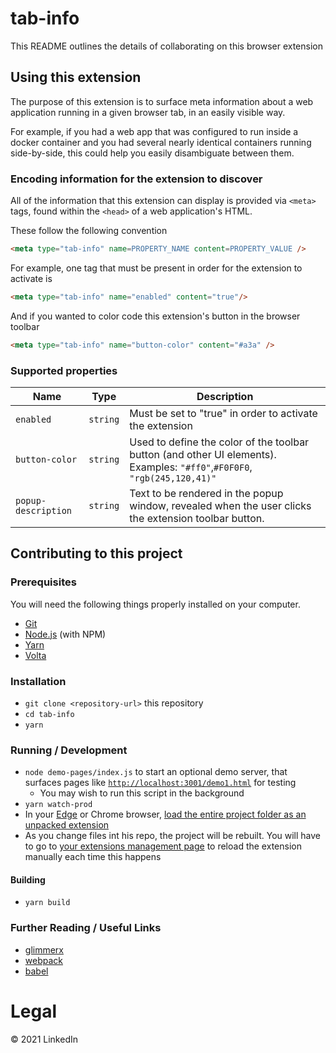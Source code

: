# tab-info

This README outlines the details of collaborating on this browser extension

## Using this extension

The purpose of this extension is to surface meta information about a web application running in a given browser tab, in an easily visible way.

For example, if you had a web app that was configured to run inside a docker container and you had several nearly identical containers running side-by-side, this could help you easily disambiguate between them.

### Encoding information for the extension to discover

All of the information that this extension can display is provided via `<meta>` tags, found within the `<head>` of a web application's HTML.

These follow the following convention

```html
<meta type="tab-info" name=PROPERTY_NAME content=PROPERTY_VALUE />
```
For example, one tag that must be present in order for the extension to activate is

```html
<meta type="tab-info" name="enabled" content="true"/>
```
And if you wanted to color code this extension's button in the browser toolbar

```html
<meta type="tab-info" name="button-color" content="#a3a" />
```

### Supported properties

| Name | Type | Description |
|------|------|-------------|
|`enabled` | `string`| Must be set to "true" in order to activate the extension |
|`button-color` | `string` | Used to define the color of the toolbar button (and other UI elements). Examples: `"#ff0"`,`#F0F0F0`, `"rgb(245,120,41)"`|
|`popup-description` | `string` | Text to be rendered in the popup window, revealed when the user clicks the extension toolbar button.

## Contributing to this project

### Prerequisites

You will need the following things properly installed on your computer.

* [Git](https://git-scm.com/)
* [Node.js](https://nodejs.org/) (with NPM)
* [Yarn](https://yarnpkg.com/en/)
* [Volta](https://volta.sh/)

### Installation

* `git clone <repository-url>` this repository
* `cd tab-info`
* `yarn`

### Running / Development

* `node demo-pages/index.js` to start an optional demo server, that surfaces pages like [`http://localhost:3001/demo1.html`](http://localhost:3001/demo1.html) for testing
   * You may wish to run this script in the background
* `yarn watch-prod`
* In your [Edge](https://www.microsoft.com/en-us/edge) or Chrome browser, [load the entire project folder as an unpacked extension](https://docs.microsoft.com/en-us/microsoft-edge/extensions-chromium/getting-started/extension-sideloading)
* As you change files int his repo, the project will be rebuilt. You will have to go to [your extensions management page](chrome://extensions) to reload the extension manually each time this happens

#### Building

* `yarn build`

### Further Reading / Useful Links

* [glimmerx](http://github.com/glimmerjs/glimmer-experimental/)
* [webpack](https://webpack.js.org/)
* [babel](https://babeljs.io/docs/en/configuration)

# Legal
&copy; 2021 LinkedIn
